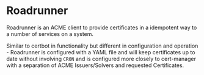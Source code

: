 # Roadrunner

Roadrunner is an ACME client to provide certificates in a idempotent way to a number of services on a system.

Similar to certbot in functionality but different in configuration and operation - Roadrunner is configured with a YAML file and will keep certificates up to date without involving `CRON` and is configured more closely to cert-manager with a separation of ACME Issuers/Solvers and requested Certificates.